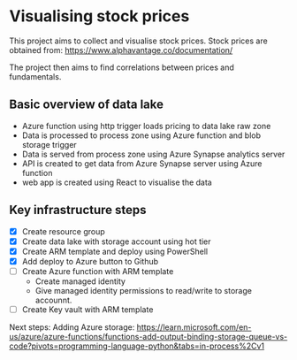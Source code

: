 # Visualising stock prices

This project aims to collect and visualise stock prices. Stock prices are obtained from: https://www.alphavantage.co/documentation/

The project then aims to find correlations between prices and fundamentals.

## Basic overview of data lake
 - Azure function using http trigger loads pricing to data lake raw zone
 - Data is processed to process zone using Azure function and blob storage trigger
 - Data is served from process zone using Azure Synapse analytics server
  - API is created to get data from Azure Synapse server using Azure function
  - web app is created using React to visualise the data

## Key infrastructure steps
 - [x] Create resource group
 - [x] Create data lake with storage account using hot tier
 - [x] Create ARM template and deploy using PowerShell
 - [x] Add deploy to Azure button to Github
 - [ ] Create Azure function with ARM template
    - Create managed identity
    - Give managed identity permissions to read/write to storage accounnt.
 - [ ] Create Key vault with ARM template

Next steps:
Adding Azure storage:
https://learn.microsoft.com/en-us/azure/azure-functions/functions-add-output-binding-storage-queue-vs-code?pivots=programming-language-python&tabs=in-process%2Cv1